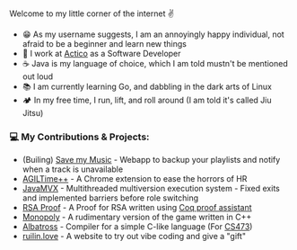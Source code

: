 Welcome to my little corner of the internet ✌ 

- 😁 As my username suggests, I am an annoyingly happy individual, not afraid to be a beginner and learn new things
- 💼 I work at [Actico](https://www.actico.com/#) as a Software Developer
- ☕ Java is my language of choice, which I am told mustn't be mentioned out loud
- 📚 I am currently learning Go, and dabbling in the dark arts of Linux
- 🏕 In my free time, I run, lift, and roll around (I am told it's called Jiu Jitsu)

### 💻 My Contributions & Projects:
- (Builing) [Save my Music](https://github.com/thehappyidiot/save-my-music) - Webapp to backup your playlists and notify when a track is unavailable
- [AGILTime++](https://github.com/meesha01/AGIL-Plus-Plus) - A Chrome extension to ease the horrors of HR
- [JavaMVX](https://dl.acm.org/doi/pdf/10.1145/3689769) - Multithreaded multiversion execution system - Fixed exits and implemented barriers before role switching
- [RSA Proof](https://github.com/thehappyidiot/coq_rsa_proof) - A Proof for RSA written using [Coq proof assistant](https://rocq-prover.org/)
- [Monopoly](https://github.com/thehappyidiot/Monopoly-graphics.h) - A rudimentary version of the game written in C++
- [Albatross](https://github.com/thehappyidiot/albatross) - Compiler for a simple C-like language (For [CS473](https://cs474-uic.github.io/cs474-fall2021-site/))
- [ruilin.love](https://ruilin.love) - A website to try out vibe coding and give a "gift"
